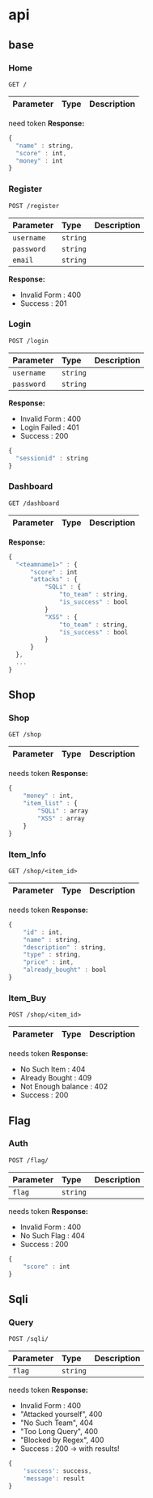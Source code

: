 # api

## base
### Home
```http
GET /
```
| Parameter | Type | Description |
| :--- | :--- | :--- |

need token
**Response:** 
```javascript
{
  "name" : string,
  "score" : int,
  "money" : int
}
```

### Register
```http
POST /register
```
| Parameter | Type | Description |
| :--- | :--- | :--- |
| `username` | `string` |  |
| `password` | `string` |  |
| `email` | `string` |  |

**Response:** 
- Invalid Form : 400
- Success : 201

### Login
```http
POST /login
```
| Parameter | Type | Description |
| :--- | :--- | :--- |
| `username` | `string` |  |
| `password` | `string` |  |

**Response:** 
- Invalid Form : 400
- Login Failed : 401
- Success : 200
```javascript
{
  "sessionid" : string
}
```


### Dashboard
```http
GET /dashboard
```
| Parameter | Type | Description |
| :--- | :--- | :--- |

**Response:** 
```javascript
{
  "<teamname1>" : {
      "score" : int
      "attacks" : {
          "SQLi" : {
              "to_team" : string,
              "is_success" : bool
          }
          "XSS" : {
              "to_team" : string,
              "is_success" : bool
          }
      }
  },
  ...
}
```


## Shop
### Shop
```http
GET /shop
```
| Parameter | Type | Description |
| :--- | :--- | :--- |

needs token
**Response:** 
```javascript
{
    "money" : int,
    "item_list" : {
        "SQLi" : array
        "XSS" : array
    }
}
```

### Item_Info
```http
GET /shop/<item_id>
```
| Parameter | Type | Description |
| :--- | :--- | :--- |

needs token
**Response:** 
```javascript
{
    "id" : int,
    "name" : string,
    "description" : string,
    "type" : string,
    "price" : int,
    "already_bought" : bool
}
```

### Item_Buy
```http
POST /shop/<item_id>
```
| Parameter | Type | Description |
| :--- | :--- | :--- |

needs token
**Response:** 
- No Such Item : 404
- Already Bought : 409
- Not Enough balance : 402
- Success : 200


## Flag
### Auth
```http
POST /flag/
```
| Parameter | Type | Description |
| :--- | :--- | :--- |
| `flag` | `string` |  |

needs token
**Response:** 
- Invalid Form : 400
- No Such Flag : 404
- Success : 200
```javascript
{
    "score" : int
}
```


## Sqli
### Query
```http
POST /sqli/
```
| Parameter | Type | Description |
| :--- | :--- | :--- |
| `flag` | `string` |  |

needs token
**Response:** 
- Invalid Form : 400
- "Attacked yourself", 400
- "No Such Team", 404
- "Too Long Query", 400
- "Blocked by Regex", 400
- Success : 200 -> with results!
```javascript
{
    'success': success,
    'message': result
}
```

